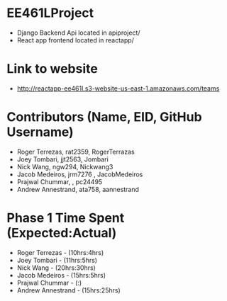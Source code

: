 # EE461LProject

* Django Backend Api located in apiproject/
* React app frontend located in reactapp/

# Link to website

* http://reactapp-ee461l.s3-website-us-east-1.amazonaws.com/teams

# Contributors (Name, EID, GitHub Username)

* Roger Terrezas, rat2359, RogerTerrazas
* Joey Tombari, jjt2563, Jombari
* Nick Wang, ngw294, Nickwang3
* Jacob Medeiros, jrm7276 , JacobMedeiros
* Prajwal Chummar, , pc24495
* Andrew Annestrand, ata758, aannestrand

# Phase 1 Time Spent (Expected:Actual)

* Roger Terrezas - (10hrs:4hrs)
* Joey Tombari - (11hrs:5hrs)
* Nick Wang - (20hrs:30hrs)
* Jacob Medeiros - (15hrs:5hrs)
* Prajwal Chummar - (:)
* Andrew Annestrand - (15hrs:25hrs)
